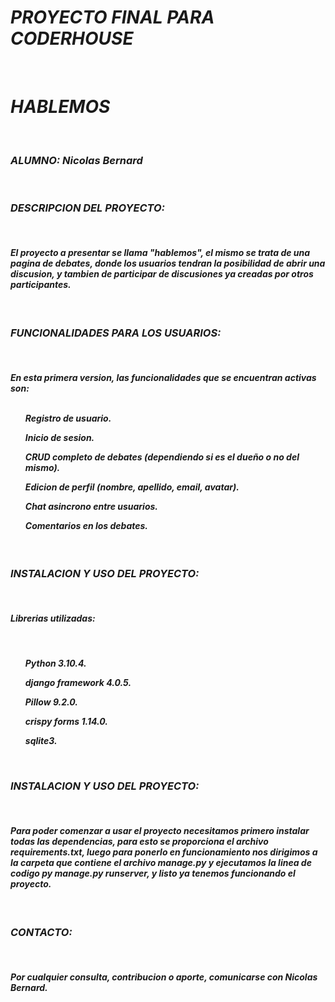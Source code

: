 <H1><b><i>PROYECTO FINAL PARA CODERHOUSE</b></i></H1>
<BR>
<H1><b><i>HABLEMOS</H1>
<BR>
<H3><b>ALUMNO:</b> Nicolas Bernard</H3>
<br>
<h3><b>DESCRIPCION DEL PROYECTO:</b></h3>
<br>
<h4>El proyecto a presentar se llama <b>"hablemos"</b>, el mismo se trata de una pagina de debates, donde los usuarios
tendran la posibilidad de abrir una discusion, y tambien de participar de discusiones ya creadas por otros participantes.</h4>
<BR>
<h3><b>FUNCIONALIDADES PARA LOS USUARIOS:</b></h3>
<br>
<h4>En esta primera version, las funcionalidades que se encuentran activas son:
<br>
<br>
<ul>Registro de usuario.</ul>
<ul>Inicio de sesion.</ul>
<ul>CRUD completo de debates <i>(dependiendo si es el dueño o no del mismo).</i></ul>
<ul>Edicion de perfil <i>(nombre, apellido, email, avatar).</i></ul>
<ul>Chat asincrono entre usuarios.</ul>
<ul>Comentarios en los debates.</ul>
</h4>
<br>
<h3><b>INSTALACION Y USO DEL PROYECTO:</b></h3>
<br>
<h4>Librerias utilizadas:</h4>
<br>
<h4>
<ul><b><i> Python 3.10.4.</b></i></ul>
<ul><b><i> django framework 4.0.5.</b></i></ul>
<ul><b><i> Pillow 9.2.0.</b></i></ul>
<ul><b><i> crispy forms 1.14.0.</b></i></ul>
<ul><b><i> sqlite3.</b></i></ul>
<br>
<h3><b>INSTALACION Y USO DEL PROYECTO:</b></h3>
<br>
<h4>Para poder comenzar a usar el proyecto necesitamos primero instalar todas las dependencias, para esto se proporciona
el archivo <b>requirements.txt,</b> luego para ponerlo en funcionamiento nos dirigimos a la carpeta que contiene el archivo
<b>manage.py</b> y ejecutamos la linea de codigo <b>py manage.py runserver</b>, y listo ya tenemos funcionando el proyecto.</h4>
<br>
<h3><b>CONTACTO:</b></h3>
<br>
<h4>Por cualquier consulta, contribucion o aporte, comunicarse con <b>Nicolas Bernard.</b></h4>
